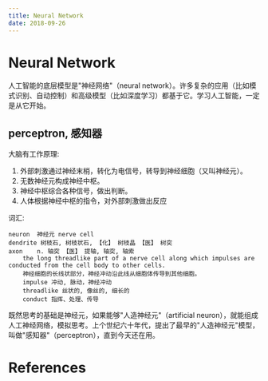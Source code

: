 ```yaml
---
title: Neural Network
date: 2018-09-26
---
```

# Neural Network
人工智能的底层模型是"神经网络"（neural network）。许多复杂的应用（比如模式识别、自动控制）和高级模型（比如深度学习）都基于它。学习人工智能，一定是从它开始。

## perceptron, 感知器
大脑有工作原理:
1. 外部刺激通过神经末梢，转化为电信号，转导到神经细胞（又叫神经元）。
1. 无数神经元构成神经中枢。
1. 神经中枢综合各种信号，做出判断。
1. 人体根据神经中枢的指令，对外部刺激做出反应

词汇:
```
neuron  神经元 nerve cell
dendrite 树枝石, 树枝状石, 【化】 树枝晶 【医】 树突
axon    n. 轴突 【医】 提轴, 轴突, 轴索
    the long threadlike part of a nerve cell along which impulses are conducted from the cell body to other cells.
    神经细胞的长线状部分，神经冲动沿此线从细胞体传导到其他细胞。
    impulse 冲动, 脉动，神经冲动
    threadlike 丝状的, 像丝的, 细长的
    conduct 指挥、处理、传导
```

既然思考的基础是神经元，如果能够"人造神经元"（artificial neuron），就能组成人工神经网络，模拟思考。上个世纪六十年代，提出了最早的"人造神经元"模型，叫做"感知器"（perceptron），直到今天还在用。


# References
[神经网络入门]: 
http://www.ruanyifeng.com/blog/2017/07/neural-network.html